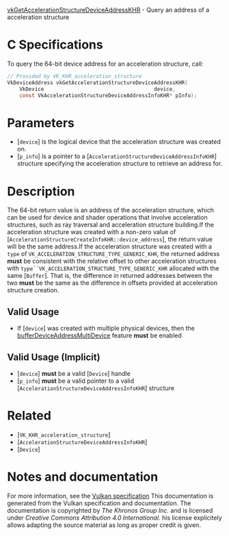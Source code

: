 [vkGetAccelerationStructureDeviceAddressKHR](https://www.khronos.org/registry/vulkan/specs/1.3-extensions/man/html/vkGetAccelerationStructureDeviceAddressKHR.html) - Query an address of a acceleration structure

# C Specifications
To query the 64-bit device address for an acceleration structure, call:
```c
// Provided by VK_KHR_acceleration_structure
VkDeviceAddress vkGetAccelerationStructureDeviceAddressKHR(
    VkDevice                                    device,
    const VkAccelerationStructureDeviceAddressInfoKHR* pInfo);
```

# Parameters
- [`device`] is the logical device that the acceleration structure was created on.
- [`p_info`] is a pointer to a [`AccelerationStructureDeviceAddressInfoKHR`] structure specifying the acceleration structure to retrieve an address for.

# Description
The 64-bit return value is an address of the acceleration structure, which
can be used for device and shader operations that involve acceleration
structures, such as
ray traversal and
acceleration structure building.If the acceleration structure was created with a non-zero value of
[`AccelerationStructureCreateInfoKHR::device_address`], the return
value will be the same address.If the acceleration structure was created with a `type` of
`VK_ACCELERATION_STRUCTURE_TYPE_GENERIC_KHR`, the returned address  **must** 
be consistent with the relative offset to other acceleration structures with
`type``VK_ACCELERATION_STRUCTURE_TYPE_GENERIC_KHR` allocated with
the same [`Buffer`].
That is, the difference in returned addresses between the two  **must**  be the
same as the difference in offsets provided at acceleration structure
creation.
## Valid Usage
-    If [`device`] was created with multiple physical devices, then the [bufferDeviceAddressMultiDevice](https://www.khronos.org/registry/vulkan/specs/1.3-extensions/html/vkspec.html#features-bufferDeviceAddressMultiDevice) feature  **must**  be enabled

## Valid Usage (Implicit)
-  [`device`] **must**  be a valid [`Device`] handle
-  [`p_info`] **must**  be a valid pointer to a valid [`AccelerationStructureDeviceAddressInfoKHR`] structure

# Related
- [`VK_KHR_acceleration_structure`]
- [`AccelerationStructureDeviceAddressInfoKHR`]
- [`Device`]

# Notes and documentation
For more information, see the [Vulkan specification](https://www.khronos.org/registry/vulkan/specs/1.3-extensions/html/vkspec.html)
This documentation is generated from the Vulkan specification and documentation.
The documentation is copyrighted by *The Khronos Group Inc.* and is licensed under *Creative Commons Attribution 4.0 International*.
his license explicitely allows adapting the source material as long as proper credit is given.
        